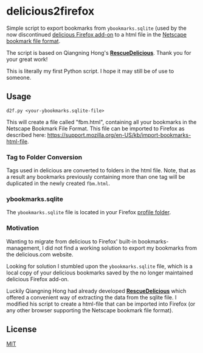 # delicious2firefox

Simple script to export bookmarks from `ybookmarks.sqlite` (used by the now discontinued [delicious Firefox add-on](https://addons.mozilla.org/en-US/firefox/addon/delicious-bookmarks/) to a html file in the [Netscape bookmark file format](https://msdn.microsoft.com/en-us/library/aa753582%28v=vs.85%29.aspx). 

The script is based on Qiangning Hong's [**RescueDelicious**](https://pypi.python.org/pypi/RescueDelicious). Thank you for your great work!

This is literally my first Python script. I hope it may still be of use to someone.

## Usage

    d2f.py <your-ybookmarks.sqlite-file>

This will create a file called "fbm.html", containing all your bookmarks in the Netscape Bookmark File Format.
This file can be imported to Firefox as described here: https://support.mozilla.org/en-US/kb/import-bookmarks-html-file.

### Tag to Folder Conversion
Tags used in delicious are converted to folders in the html file.
Note, that as a result any bookmarks previously containing more than one tag will be duplicated in the newly created `fbm.html`.

### ybookmarks.sqlite
The `ybookmarks.sqlite` file is located in your Firefox [profile folder](https://support.mozilla.org/en-US/kb/profiles-where-firefox-stores-user-data).

###  Motivation

Wanting to migrate from delicious to Firefox' built-in bookmarks-management, I did not find a working solution to export my bookmarks from the delicious.com website.

Looking for solution I stumbled upon the `ybookmarks.sqlite` file, which is a local copy of your delicious bookmarks saved by the no longer maintained delicious Firefox add-on.

Luckily Qiangning Hong had already developed [**RescueDelicious**](https://pypi.python.org/pypi/RescueDelicious) which offered a convenient way of extracting the data from the sqlite file. I modified his script to create a html-file that can be imported into Firefox (or any other browser supporting the Netscape bookmark file format).

## License

[MIT](https://opensource.org/licenses/MIT)
